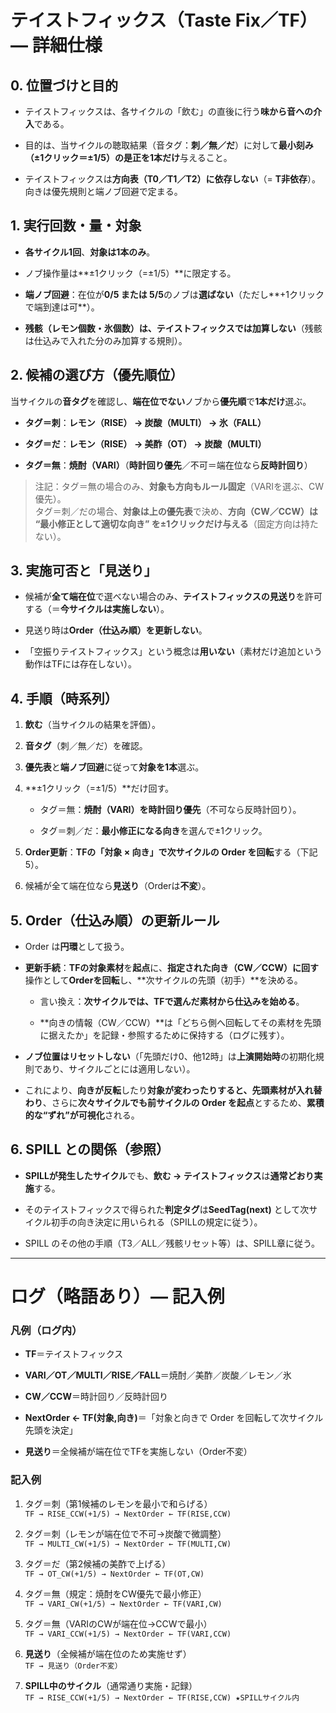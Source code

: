# テイストフィックス（Taste Fix／TF）— 詳細仕様  

## 0. 位置づけと目的

- テイストフィックスは、各サイクルの「飲む」の直後に行う**味から音への介入**である。
    
- 目的は、当サイクルの聴取結果（音タグ：**刺／無／だ**）に対して**最小刻み（±1クリック＝±1/5）**の是正を**1本だけ**与えること。
    
- テイストフィックスは**方向表（T0／T1／T2）に依存しない**（= **T非依存**）。向きは優先規則と端ノブ回避で定まる。
    

## 1. 実行回数・量・対象

- **各サイクル1回**、**対象は1本のみ**。
    
- ノブ操作量は**±1クリック（=±1/5）**に限定する。
    
- **端ノブ回避**：在位が**0/5 または 5/5**のノブは**選ばない**（ただし**+1クリックで端到達は可**）。
    
- **残骸（レモン個数・氷個数）**は、テイストフィックスでは**加算しない**（残骸は仕込みで入れた分のみ加算する規則）。
    

## 2. 候補の選び方（優先順位）

当サイクルの**音タグ**を確認し、**端在位でない**ノブから**優先順**で**1本だけ**選ぶ。

- **タグ＝刺**：**レモン（RISE） → 炭酸（MULTI） → 氷（FALL）**
    
- **タグ＝だ**：**レモン（RISE） → 美酢（OT） → 炭酸（MULTI）**
    
- **タグ＝無**：**焼酎（VARI）**（**時計回り優先**／不可＝端在位なら**反時計回り**）
    

> 注記：タグ＝無の場合のみ、**対象も方向もルール固定**（VARIを選ぶ、CW優先）。  
> タグ＝刺／だの場合、**対象は上の優先表**で決め、**方向（CW／CCW）は “最小修正として適切な向き” を±1クリックだけ与える**（固定方向は持たない）。

## 3. 実施可否と「見送り」

- 候補が**全て端在位**で選べない場合のみ、**テイストフィックスの見送り**を許可する（＝**今サイクルは実施しない**）。
    
- 見送り時は**Order（仕込み順）を更新しない**。
    
- 「空振りテイストフィックス」という概念は**用いない**（素材だけ追加という動作はTFには存在しない）。
    

## 4. 手順（時系列）

1. **飲む**（当サイクルの結果を評価）。
    
2. **音タグ**（刺／無／だ）を確認。
    
3. **優先表**と**端ノブ回避**に従って**対象を1本**選ぶ。
    
4. **±1クリック（=±1/5）**だけ回す。
    
    - タグ＝無：**焼酎（VARI）**を**時計回り優先**（不可なら反時計回り）。
        
    - タグ＝刺／だ：**最小修正になる向き**を選んで±1クリック。
        
5. **Order更新**：**TFの「対象 × 向き」**で**次サイクルの Order を回転**する（下記5）。
    
6. 候補が全て端在位なら**見送り**（Orderは**不変**）。
    

## 5. Order（仕込み順）の更新ルール

- Order は**円環**として扱う。
    
- **更新手続**：**TFの対象素材**を**起点**に、**指定された向き（CW／CCW）に回す**操作として**Orderを回転**し、**次サイクルの先頭（初手）**を決める。
    
    - 言い換え：**次サイクルでは、TFで選んだ素材から仕込みを始める**。
        
    - **向きの情報（CW／CCW）**は「どちら側へ回転してその素材を先頭に据えたか」を記録・参照するために保持する（ログに残す）。
        
- **ノブ位置はリセットしない**（「先頭だけ0、他12時」は**上演開始時**の初期化規則であり、サイクルごとには適用しない）。
    
- これにより、**向きが反転**したり**対象が変わったりすると、先頭素材が入れ替わり**、さらに**次々サイクルでも前サイクルの Order を起点**とするため、**累積的な“ずれ”が可視化**される。
    

## 6. SPILL との関係（参照）

- **SPILLが発生したサイクル**でも、**飲む → テイストフィックス**は**通常どおり実施**する。
    
- そのテイストフィックスで得られた**判定タグ**は**SeedTag(next)** として次サイクル初手の向き決定に用いられる（SPILLの規定に従う）。
    
- SPILL のその他の手順（T3／ALL／残骸リセット等）は、SPILL章に従う。
    

---

# ログ（略語あり）— 記入例

### 凡例（ログ内）

- **TF**＝テイストフィックス
    
- **VARI／OT／MULTI／RISE／FALL**＝焼酎／美酢／炭酸／レモン／氷
    
- **CW／CCW**＝時計回り／反時計回り
    
- **NextOrder ← TF(対象,向き)**＝「対象と向きで Order を回転して次サイクル先頭を決定」
    
- **見送り**＝全候補が端在位でTFを実施しない（Order不変）
    

### 記入例

1. タグ＝刺（第1候補のレモンを最小で和らげる）  
    `TF → RISE_CCW(+1/5) → NextOrder ← TF(RISE,CCW)`
    
2. タグ＝刺（レモンが端在位で不可→炭酸で微調整）  
    `TF → MULTI_CW(+1/5) → NextOrder ← TF(MULTI,CW)`
    
3. タグ＝だ（第2候補の美酢で上げる）  
    `TF → OT_CW(+1/5) → NextOrder ← TF(OT,CW)`
    
4. タグ＝無（規定：焼酎をCW優先で最小修正）  
    `TF → VARI_CW(+1/5) → NextOrder ← TF(VARI,CW)`
    
5. タグ＝無（VARIのCWが端在位→CCWで最小）  
    `TF → VARI_CCW(+1/5) → NextOrder ← TF(VARI,CCW)`
    
6. **見送り**（全候補が端在位のため実施せず）  
    `TF → 見送り（Order不変）`
    
7. **SPILL中のサイクル**（通常通り実施・記録）  
    `TF → RISE_CCW(+1/5) → NextOrder ← TF(RISE,CCW) ★SPILLサイクル内`
